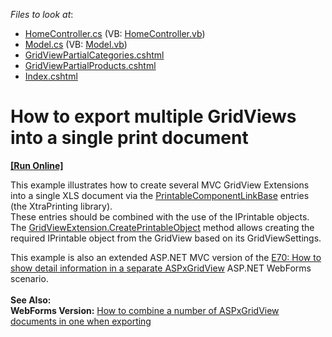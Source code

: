 <!-- default file list -->
*Files to look at*:

* [HomeController.cs](./CS/Controllers/HomeController.cs) (VB: [HomeController.vb](./VB/Controllers/HomeController.vb))
* [Model.cs](./CS/Models/Model.cs) (VB: [Model.vb](./VB/Models/Model.vb))
* [GridViewPartialCategories.cshtml](./CS/Views/Home/GridViewPartialCategories.cshtml)
* [GridViewPartialProducts.cshtml](./CS/Views/Home/GridViewPartialProducts.cshtml)
* [Index.cshtml](./CS/Views/Home/Index.cshtml)
<!-- default file list end -->
# How to export multiple GridViews into a single print document
<!-- run online -->
**[[Run Online]](https://codecentral.devexpress.com/e3891/)**
<!-- run online end -->


<p>This example illustrates how to create several MVC GridView Extensions into a single XLS document via the <a href="https://docs.devexpress.com/CoreLibraries/DevExpress.XtraPrintingLinks.PrintableComponentLinkBase._members"><u>PrintableComponentLinkBase</u></a> entries (the XtraPrinting library).<br /> These entries should be combined with the use of the IPrintable objects. The <a href="https://docs.devexpress.com/AspNetMvc/DevExpress.Web.Mvc.GridViewExtension.CreatePrintableObject(DevExpress.Web.Mvc.GridViewSettings-System.Object)?p=netframework"><u>GridViewExtension.CreatePrintableObject</u></a> method allows creating the required IPrintable object from the GridView based on its GridViewSettings.</p>
<p>This example is also an extended ASP.NET MVC version of the <a href="https://www.devexpress.com/Support/Center/p/E70">E70: How to show detail information in a separate ASPxGridView</a> ASP.NET WebForms scenario.<br /><br /><strong>See Also:</strong><br /><strong>WebForms Version:</strong> <a href="https://www.devexpress.com/Support/Center/p/E1535">How to combine a number of ASPxGridView documents in one when exporting</a></p>

<br/>


